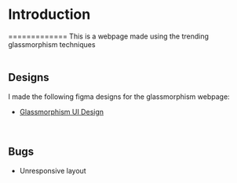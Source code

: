 # Introduction <br />
=============
This is a webpage made using the trending glassmorphism techniques <br />
<br />

## Designs
I made the following figma designs for the glassmorphism webpage: <br />
* [Glassmorphism UI Design](https://www.figma.com/file/hMj0ufij8K9tXJWbJk6iS0/Glass-UI) <br />
<br />



## Bugs
* Unresponsive layout